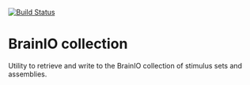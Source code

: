 [![Build Status](https://travis-ci.com/brain-score/brainio_collection.svg?token=vqt7d2yhhpLGwHsiTZvT&branch=master)](https://travis-ci.com/brain-score/brainio_collection)

# BrainIO collection

Utility to retrieve and write to the BrainIO collection of stimulus sets and assemblies.
